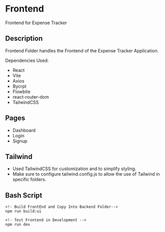 # Frontend 

Frontend for Expense Tracker

## Description

Frontend Folder handles the Frontend of the Expense Tracker Application.

Dependencies Used:

- React
- Vite
- Axios
- Bycrpt
- Flowbite
- react-router-dom
- TailwindCSS

## Pages

- Dashboard
- Login
- Signup

## Tailwind

- Used TailwindCSS for customization and to simplify styling.
- Make sure to configure tailwind.config.js to allow the use of Tailwind in specific folders.

## Bash Script

```
<!- Build FrontEnd and Copy Into Backend Folder-->
npm run build:ui

<!- Test Frontend in Development -->
npm run dev
```

<!-- This project is licensed under the [NAME HERE] License - see the LICENSE.md file for details -->

<!-- ## Acknowledgments

Inspiration, code snippets, etc.

- [awesome-readme](https://github.com/matiassingers/awesome-readme)
- [PurpleBooth](https://gist.github.com/PurpleBooth/109311bb0361f32d87a2)
- [dbader](https://github.com/dbader/readme-template)
- [zenorocha](https://gist.github.com/zenorocha/4526327)
- [fvcproductions](https://gist.github.com/fvcproductions/1bfc2d4aecb01a834b46) -->
<!-- # AUTH -->

